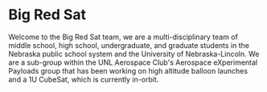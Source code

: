 # Big Red Sat

Welcome to the Big Red Sat team, we are a multi-disciplinary team of middle school, high school, undergraduate, and graduate students in the Nebraska public school system and the University of Nebraska-Lincoln.  We are a sub-group within the UNL Aerospace Club's Aerospace eXperimental Payloads group that has been working on high altitude balloon launches and a 1U CubeSat, which is currently in-orbit.

